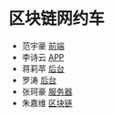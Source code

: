 # 区块链网约车

- 范宇豪 [前端](https://github.com/21Fan/React_Demo)
- 李诗云 [APP](https://github.com/fallomo/React_learning_public/tree/master/rnlearing)
- 蒋莉苹 [后台]()
- 罗涛 [后台](https://github.com/YunQipao/project)
- 张珂豪 [服务器](https://github.com/wangfujian/Rookies-s_code)
- 朱嘉维 [区块链]()
